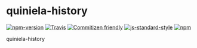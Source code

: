 # quiniela-history

[![npm-version](https://img.shields.io/npm/v/quiniela-history.svg)](https://www.npmjs.com/package/quiniela-history)
[![Travis](https://travis-ci.org/durancristhian/quiniela-history.svg?branch=master)]()
[![Commitizen friendly](https://img.shields.io/badge/commitizen-friendly-brightgreen.svg)](http://commitizen.github.io/cz-cli/)
[![js-standard-style](https://img.shields.io/badge/code%20style-standard-brightgreen.svg)](http://standardjs.com/)
[![npm](https://img.shields.io/npm/l/express.svg?maxAge=2592000)]()

quiniela-history
